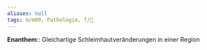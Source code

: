 ```yaml
---
aliases: null
tags: m/m09, Pathologie, f/🧴
---
```

**Enanthem**:: Gleichartige Schleimhautveränderungen in einer Region